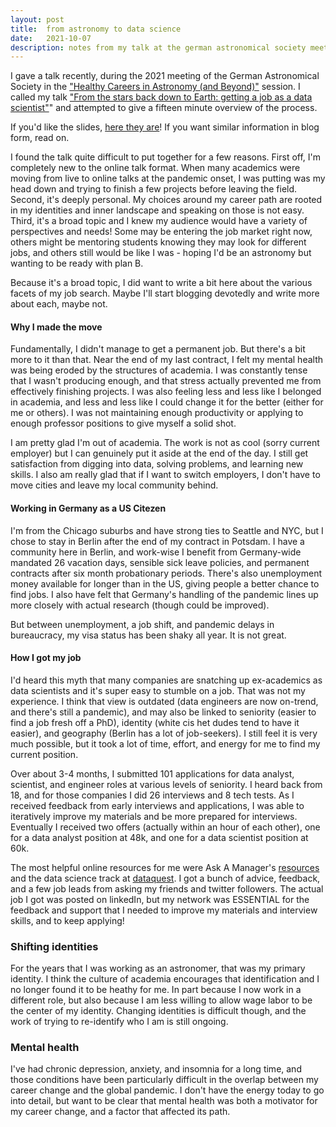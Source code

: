 ```yaml
---
layout: post
title:  from astronomy to data science
date:   2021-10-07
description: notes from my talk at the german astronomical society meeting
---
```


I gave a talk recently, during the 2021 meeting of the German Astronomical Society in the ["Healthy Careers in Astronomy (and Beyond)"](https://ag2021.astronomische-gesellschaft.de/view_splinter.php?session=Careers) session. I called my talk ["From the stars back down to Earth: getting a job as a data scientist"](https://ag2021.astronomische-gesellschaft.de/view_abstract.php?id=157)" and attempted to give a fifteen minute overview of the process.

If you'd like the slides, [here they are](/assets/pdf/sjs_astro_to_datascience2021.pdf)! If you want similar information in blog form, read on. 

I found the talk quite difficult to put together for a few reasons. First off, I'm completely new to the online talk format. When many academics were moving from live to online talks at the pandemic onset, I was putting was my head down and trying to finish a few projects before leaving the field. Second, it's deeply personal. My choices around my career path are rooted in my identities and inner landscape and speaking on those is not easy. Third, it's a broad topic and I knew my audience would have a variety of perspectives and needs! Some may be entering the job market right now, others might be mentoring students knowing they may look for different jobs, and others still would be like I was - hoping I'd be an astronomy but wanting to be ready with plan B. 

Because it's a broad topic, I did want to write a bit here about the various facets of my job search. Maybe I'll start blogging devotedly and write more about each, maybe not. 

#### Why I made the move
Fundamentally, I didn't manage to get a permanent job. But there's a bit more to it than that. Near the end of my last contract, I felt my mental health was being eroded by the structures of academia. I was constantly tense that I wasn't producing enough, and that stress actually prevented me from effectively finishing projects. I was also feeling less and less like I belonged in academia, and less and less like I could change it for the better (either for me or others). I was not maintaining enough productivity or applying to enough professor positions to give myself a solid shot.

I am pretty glad I'm out of academia. The work is not as cool (sorry current employer) but I can genuinely put it aside at the end of the day. I still get satisfaction from digging into data, solving problems, and learning new skills. I also am really glad that if I want to switch employers, I don't have to move cities and leave my local community behind.

#### Working in Germany as a US Citezen
I'm from the Chicago suburbs and have strong ties to Seattle and NYC, but I chose to stay in Berlin after the end of my contract in Potsdam. I have a community here in Berlin, and work-wise I benefit from Germany-wide mandated 26 vacation days, sensible sick leave policies, and permanent contracts after six month probationary periods. There's also unemployment money available for longer than in the US, giving people a better chance to find jobs. I also have felt that Germany's handling of the pandemic lines up more closely with actual research (though could be improved). 

But between unemployment, a job shift, and pandemic delays in bureaucracy, my visa status has been shaky all year. It is not great. 

#### How I got my job
I'd heard this myth that many companies are snatching up ex-academics as data scientists and it's super easy to stumble on a job. That was not my experience. I think that view is outdated (data engineers are now on-trend, and there's still a pandemic), and may also be linked to seniority (easier to find a job fresh off a PhD), identity (white cis het dudes tend to have it easier), and geography (Berlin has a lot of job-seekers). I still feel it is very much possible, but it took a lot of time, effort, and energy for me to find my current position.

Over about 3-4 months, I submitted 101 applications for data analyst, scientist, and engineer roles at various levels of seniority. I heard back from 18, and for those companies I did 26 interviews and 8 tech tests. As I received feedback from early interviews and applications, I was able to iteratively improve my materials and be more prepared for interviews. Eventually I received two offers (actually within an hour of each other), one for a data analyst position at 48k, and one for a data scientist position at 60k. 

The most helpful online resources for me were Ask A Manager's [resources](https://www.askamanager.org/2020/07/heres-a-bunch-of-help-finding-a-new-job.html) and the data science track at [dataquest](https://app.dataquest.io/). I got a bunch of advice, feedback, and a few job leads from asking my friends and twitter followers. The actual job I got was posted on linkedIn, but my network was ESSENTIAL for the feedback and support that I needed to improve my materials and interview skills, and to keep applying!

### Shifting identities
For the years that I was working as an astronomer, that was my primary identity. I think the culture of academia encourages that identification and I no longer found it to be heathy for me. In part because I now work in a different role, but also because I am less willing to allow wage labor to be the center of my identity. Changing identities is difficult though, and the work of trying to re-identify who I am is still ongoing. 

### Mental health
I've had chronic depression, anxiety, and insomnia for a long time, and those conditions have been particularly difficult in the overlap between my career change and the global pandemic. I don't have the energy today to go into detail, but want to be clear that mental health was both a motivator for my career change, and a factor that affected its path.
